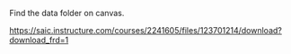Find the data folder on canvas.

https://saic.instructure.com/courses/2241605/files/123701214/download?download_frd=1
